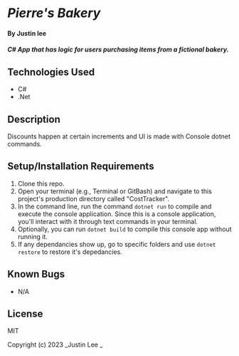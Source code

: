 # _Pierre's Bakery_

#### By Justin lee

#### _C# App that has logic for users purchasing items from a fictional bakery._

## Technologies Used

* C#
* .Net

## Description

Discounts happen at certain increments and UI is made with Console dotnet commands.

## Setup/Installation Requirements

1. Clone this repo.
2. Open your terminal (e.g., Terminal or GitBash) and navigate to this project's production directory called "CostTracker".
3. In the command line, run the command ``dotnet run`` to compile and execute the console application. Since this is a console application, you'll interact with it through text commands in your terminal.
4. Optionally, you can run ``dotnet build`` to compile this console app without running it.
5. If any dependancies show up, go to specific folders and use ``dotnet restore`` to restore it's depedancies.

## Known Bugs

* N/A

## License

MIT

Copyright (c) 2023 _Justin Lee _
